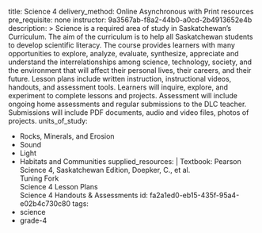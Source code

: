 title: Science 4
delivery_method: Online Asynchronous with Print resources
pre_requisite: none
instructor: 9a3567ab-f8a2-44b0-a0cd-2b4913652e4b
description: >
  Science is a required area of study in Saskatchewan’s Curriculum. The aim of the curriculum is to
  help all Saskatchewan students to develop scientific literacy. The course provides learners with
  many opportunities to explore, analyze, evaluate, synthesize, appreciate and understand the
  interrelationships among science, technology, society, and the environment that will affect their
  personal lives, their careers, and their future. Lesson plans include written instruction,
  instructional videos, handouts, and assessment tools. Learners will inquire, explore, and experiment
  to complete lessons and projects. Assessment will include ongoing home assessments and regular
  submissions to the DLC teacher. Submissions will include PDF documents, audio and video files,
  photos of projects.
units_of_study:
  - Rocks, Minerals, and Erosion
  - Sound
  - Light
  - Habitats and Communities
supplied_resources: |
  Textbook: Pearson Science 4, Saskatchewan Edition, Doepker, C., et al.
  <br>Tuning Fork
  <br>Science 4 Lesson Plans
  <br>Science 4 Handouts & Assessments
id: fa2a1ed0-eb15-435f-95a4-e02b4c730c80
tags:
  - science
  - grade-4
